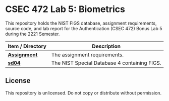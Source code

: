 # CSEC 472 Lab 5: Biometrics

This repository holds the NIST FIGS database, assignment requirements, source code, and lab report for the Authentication (CSEC 472) Bonus Lab 5 during the 2221 Semester.

| Item / Directory                     | Description                                  |
|--------------------------------------|----------------------------------------------|
| [**Assignment**](Lab5-Assignment.md) | The assignment requirements.                 |
| [**sd04**](sd04)                     | The NIST Special Database 4 containing FIGS. |

## License

This repository is unlicensed.
Do not copy or distribute without permission.
